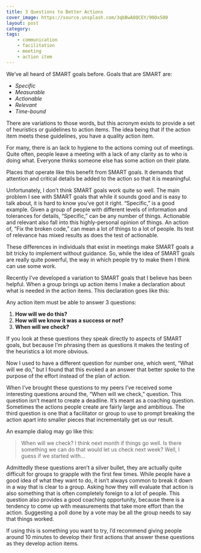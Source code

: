 ```yaml
---
title: 3 Questions to Better Actions
cover_image: https://source.unsplash.com/3qbBwA8QCEY/900x500
layout: post
category:
tags:
    - communication
    - facilitation
    - meeting
    - action item
---
```


We’ve all heard of SMART goals before. Goals that are SMART are:

- *Specific*
- *Measurable*
- *Actionable*
- *Relevant*
- *Time-bound*

There are variations to those words, but this acronym exists to provide a set of heuristics or guidelines to action items. The idea being that if the action item meets these guidelines, you have a quality action item.

For many, there is an lack to hygiene to the actions coming out of meetings. Quite often, people leave a meeting with a lack of any clarity as to who is doing what. Everyone thinks someone else has some action on their plate.

Places that operate like this benefit from SMART goals. It demands that attention and critical details be added to the action so that it is meaningful.

Unfortunately, I don’t think SMART goals work quite so well. The main problem I see with SMART goals that while it sounds good and is easy to talk about, it is hard to know you’ve got it right. “Specific,” is a good example. Given a group of people with different levels of information and tolerances for details, “Specific,” can be any number of things. Actionable and relevant also fall into this highly-personal opinion of things.  An action of, “Fix the broken code,” can mean a lot of things to a lot of people. Its test of relevance has mixed results as does the test of actionable.

These differences in individuals that exist in meetings make SMART goals a bit tricky to implement without guidance. So, while the idea of SMART goals are really quite powerful, the way in which people try to make them I think can use some work.

Recently I’ve developed a variation to SMART goals that I believe has been helpful. When a group brings up action items I make a declaration about what is needed in the action items. This declaration goes like this:

Any action item must be able to answer 3 questions:

1. **How will we do this?**
2. **How will we know it was a success or not?**
3. **When will we check?**

If you look at these questions they speak directly to aspects of SMART goals, but because I’m phrasing them as questions it makes the testing of the heuristics a lot more obvious.

Now I used to have a different question for number one, which went, “What will we do,” but I found that this evoked a an answer that better spoke to the purpose of the effort instead of the plan of action.

When I’ve brought these questions to my peers I’ve received some interesting questions around the, “When will we check,” question. This question isn’t meant to create a deadline. It’s meant as a coaching question. Sometimes the actions people create are fairly large and ambitious. The third question is one that a facilitator or group to use to prompt breaking the action apart into smaller pieces that incrementally get us our result.

An example dialog may go like this:

>When will we check?
>I think next month if things go well.
>Is there something we can do that would let us check next week?
>Well, I guess if we started with...

Admittedly these questions aren’t a silver bullet, they are actually quite difficult for groups to grapple with the first few times. While people have a good idea of what they want to do, it isn’t always common to break it down in a way that is clear to a group. Asking how they will evaluate that action is also something that is often completely foreign to a lot of people. This question also provides a good coaching opportunity, because there is a tendency to come up with measurements that take more effort than the action. Suggesting a poll done by a vote may be all the group needs to say that things worked.

If using this is something you want to try, I’d recommend giving people around 10 minutes to develop their first actions that answer these questions as they develop action items.
